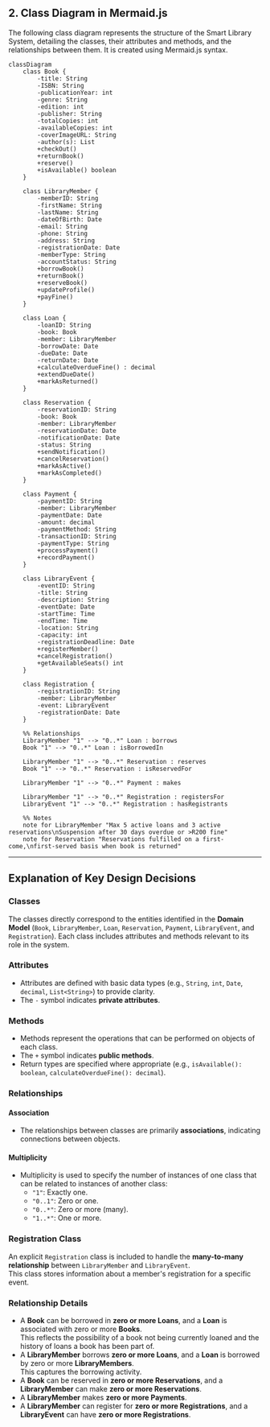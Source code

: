 ## 2. Class Diagram in Mermaid.js

The following class diagram represents the structure of the Smart Library System, detailing the classes, their attributes and methods, and the relationships between them. It is created using Mermaid.js syntax.

```mermaid
classDiagram
    class Book {
        -title: String
        -ISBN: String
        -publicationYear: int
        -genre: String
        -edition: int
        -publisher: String
        -totalCopies: int
        -availableCopies: int
        -coverImageURL: String
        -author(s): List
        +checkOut()
        +returnBook()
        +reserve()
        +isAvailable() boolean
    }

    class LibraryMember {
        -memberID: String
        -firstName: String
        -lastName: String
        -dateOfBirth: Date
        -email: String
        -phone: String
        -address: String
        -registrationDate: Date
        -memberType: String
        -accountStatus: String
        +borrowBook()
        +returnBook()
        +reserveBook()
        +updateProfile()
        +payFine()
    }

    class Loan {
        -loanID: String
        -book: Book
        -member: LibraryMember
        -borrowDate: Date
        -dueDate: Date
        -returnDate: Date
        +calculateOverdueFine() : decimal
        +extendDueDate()
        +markAsReturned()
    }

    class Reservation {
        -reservationID: String
        -book: Book
        -member: LibraryMember
        -reservationDate: Date
        -notificationDate: Date
        -status: String
        +sendNotification()
        +cancelReservation()
        +markAsActive()
        +markAsCompleted()
    }

    class Payment {
        -paymentID: String
        -member: LibraryMember
        -paymentDate: Date
        -amount: decimal
        -paymentMethod: String
        -transactionID: String
        -paymentType: String
        +processPayment()
        +recordPayment()
    }

    class LibraryEvent {
        -eventID: String
        -title: String
        -description: String
        -eventDate: Date
        -startTime: Time
        -endTime: Time
        -location: String
        -capacity: int
        -registrationDeadline: Date
        +registerMember()
        +cancelRegistration()
        +getAvailableSeats() int
    }

    class Registration {
        -registrationID: String
        -member: LibraryMember
        -event: LibraryEvent
        -registrationDate: Date
    }

    %% Relationships
    LibraryMember "1" --> "0..*" Loan : borrows
    Book "1" --> "0..*" Loan : isBorrowedIn

    LibraryMember "1" --> "0..*" Reservation : reserves
    Book "1" --> "0..*" Reservation : isReservedFor

    LibraryMember "1" --> "0..*" Payment : makes

    LibraryMember "1" --> "0..*" Registration : registersFor
    LibraryEvent "1" --> "0..*" Registration : hasRegistrants

    %% Notes
    note for LibraryMember "Max 5 active loans and 3 active reservations\nSuspension after 30 days overdue or >R200 fine"
    note for Reservation "Reservations fulfilled on a first-come,\nfirst-served basis when book is returned"
```

---

## Explanation of Key Design Decisions

### Classes
The classes directly correspond to the entities identified in the **Domain Model** (`Book`, `LibraryMember`, `Loan`, `Reservation`, `Payment`, `LibraryEvent`, and `Registration`). Each class includes attributes and methods relevant to its role in the system.

### Attributes
- Attributes are defined with basic data types (e.g., `String`, `int`, `Date`, `decimal`, `List<String>`) to provide clarity.
- The `-` symbol indicates **private attributes**.

### Methods
- Methods represent the operations that can be performed on objects of each class.
- The `+` symbol indicates **public methods**.
- Return types are specified where appropriate (e.g., `isAvailable(): boolean`, `calculateOverdueFine(): decimal`).

### Relationships

#### Association
- The relationships between classes are primarily **associations**, indicating connections between objects.

#### Multiplicity
- Multiplicity is used to specify the number of instances of one class that can be related to instances of another class:
  - `"1"`: Exactly one.
  - `"0..1"`: Zero or one.
  - `"0..*"`: Zero or more (many).
  - `"1..*"`: One or more.

### Registration Class
An explicit `Registration` class is included to handle the **many-to-many relationship** between `LibraryMember` and `LibraryEvent`.  
This class stores information about a member's registration for a specific event.

### Relationship Details
- A **Book** can be borrowed in **zero or more Loans**, and a **Loan** is associated with zero or more **Books**.  
  This reflects the possibility of a book not being currently loaned and the history of loans a book has been part of.
- A **LibraryMember** borrows **zero or more Loans**, and a **Loan** is borrowed by zero or more **LibraryMembers**.  
  This captures the borrowing activity.
- A **Book** can be reserved in **zero or more Reservations**, and a **LibraryMember** can make **zero or more Reservations**.
- A **LibraryMember** makes **zero or more Payments**.
- A **LibraryMember** can register for **zero or more Registrations**, and a **LibraryEvent** can have **zero or more Registrations**.




